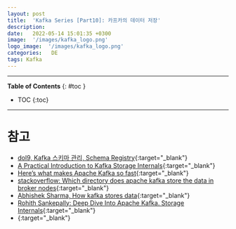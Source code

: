 ```yaml
---
layout: post
title:  'Kafka Series [Part10]: 카프카의 데이터 저장'
description: 
date:   2022-05-14 15:01:35 +0300
image:  '/images/kafka_logo.png'
logo_image:  '/images/kafka_logo.png'
categories:   DE
tags: Kafka
---
```


---
**Table of Contents**
{: #toc }
*  TOC
{:toc}

---  

# 참고

- [dol9, Kafka 스키마 관리, Schema Registry](https://dol9.tistory.com/274){:target="_blank"}
- [A Practical Introduction to Kafka Storage Internals](https://www.freblogg.com/kafka-storage-internals){:target="_blank"}
- [Here’s what makes Apache Kafka so fast](https://www.freecodecamp.org/news/what-makes-apache-kafka-so-fast-a8d4f94ab145/){:target="_blank"}
- [stackoverflow: Which directory does apache kafka store the data in broker nodes](https://stackoverflow.com/questions/40369238/which-directory-does-apache-kafka-store-the-data-in-broker-nodes#){:target="_blank"}
- [Abhishek Sharma, How kafka stores data](https://medium.com/@abhisheksharma_59226/how-kafka-stores-data-37ee611c89a2){:target="_blank"}
- [Rohith Sankepally: Deep Dive Into Apache Kafka. Storage Internals](https://rohithsankepally.github.io/Kafka-Storage-Internals/){:target="_blank"}
- [](){:target="_blank"}